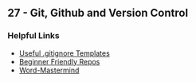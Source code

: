 ## 27 - Git, Github and Version Control

### Helpful Links

- [Useful .gitignore Templates](https://github.com/github/gitignore)
- [Beginner Friendly Repos](https://github.com/MunGell/awesome-for-beginners)
- [Word-Mastermind](https://github.com/clupasq/word-mastermind)

